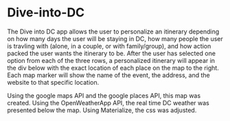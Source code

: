 # Dive-into-DC

The Dive into DC app allows the user to personalize an itinerary depending on how many days the user will be staying in DC, how many people the user is travling with (alone, in a couple, or with family/group), and how action packed the user wants the itinerary to be. After the user has selected one option from each of the three rows, a personalized itinerary will appear in the div below with the exact location of each place on the map to the right. Each map marker will show the name of the event, the address, and the website to that specific location. 

Using the google maps API and the google places API, this map was created. Using the OpenWeatherApp API, the real time DC weather was presented below the map. 
Using Materialize, the css was adjusted.